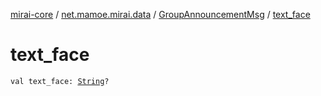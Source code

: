 [mirai-core](../../index.md) / [net.mamoe.mirai.data](../index.md) / [GroupAnnouncementMsg](index.md) / [text_face](./text_face.md)

# text_face

`val text_face: `[`String`](https://kotlinlang.org/api/latest/jvm/stdlib/kotlin/-string/index.html)`?`